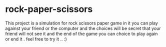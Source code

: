 # rock-paper-scissors
This project is a simulation for rock scissors paper game in it you can play against your friend or the computer and the choices will be secret that your friend will not see it and the end of the game you can choice to play again or end it . feel free to try it ..    :)
